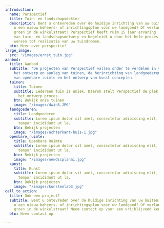 ```yaml
---
introduction:
  name: Perspectief
  title: Tuin- en landschapsdokter
  description: Bent u ontevreden over de huidige inrichting van uw buitenruimte? Wilt
    u een nieuw beheers- of inrichtingsplan voor uw landgoed? Of verlangt u naar meer
    groen in de winkelstraat? Perspectief heeft ruim 15 jaar ervaring  op het gebied
    van tuin- en landschapsontwerp en begeleidt u door het hele proces van idee en
    wensen tot realisatie van uw tuindromen.
  btn: Meer over perspectief
large_image:
  src: "/images/ernst_tuin.jpg"
aanbod:
  title: Aanbod
  subtitle: 'De projecten van Perspectief vallen onder te verdelen in vier categorieën:
    het ontwerp en aanleg van tuinen, de herinrichting van landgoederen, de inrichting
    van openbare ruimte en het ontwerp van kunst concepten.'
  tuinen:
    title: Tuinen
    subtitle: Iedereen tuin is uniek. Daarom stelt Perspectief de plek centraal tijdens
      het ontwerp proces.
    btn: Bekijk onze tuinen
    image: "/images/dwin5.JPG"
  landgoederen:
    title: Landgoederen
    subtitle: Lorem ipsum dolor sit amet, consectetur adipiscing elit, sed do eiusmod
      tempor incididunt ut la.
    btn: Bekijk projecten
    image: "/images/achterkant-huis-1.jpg"
  openbare_ruimte:
    title: Openbare Ruimte
    subtitle: Lorem ipsum dolor sit amet, consectetur adipiscing elit, sed do eiusmod
      tempor incididunt ut la.
    btn: Bekijk projecten
    image: "/images/newdscplanai.jpg"
  kunst:
    title: Kunst
    subtitle: Lorem ipsum dolor sit amet, consectetur adipiscing elit, sed do eiusmod
      tempor incididunt ut la.
    btn: Bekijk projecten
    image: "/images/kunstenlab3.jpg"
call_to_action:
  title: Ook een project?
  subtitle: Bent u ontevreden over de huidige inrichting van uw buitenruimte? Wilt
    u een nieuw beheers- of inrichtingsplan voor uw landgoed? Of verlangt u naar meer
    groen in de winkelstraat? Neem contact op voor een vrijblijvend kennismakingsgesprek.
  btn: Neem contact op

---
```

